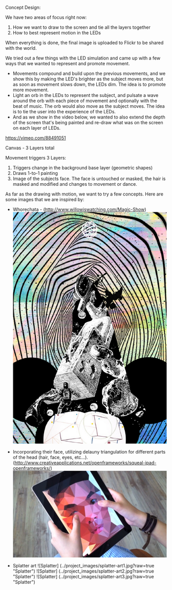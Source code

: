 Concept Design:

We have two areas of focus right now: 
1) How we want to draw to the screen and tie all the layers together
2) How to best represent motion in the LEDs

When everything is done, the final image is uploaded to Flickr to be shared with the world.


We tried out a few things with the LED simulation and came up with a few ways that we wanted to represent and promote movement.  

- Movements compound and build upon the previous movements, and we show this by making the LED's brighter as the subject moves more, but as soon as movement slows down, the LEDs dim.  The idea is to promote more movement.  
- Light an orb in the LEDs to represent the subject, and pulsate a wave around the orb with each piece of movement and optionally with the beat of music.  The orb would also move as the subject moves.  The idea is to tie the user into the experience of the LEDs.  
- And as we show in the video below, we wanted to also extend the depth of the screen that's being painted and re-draw what was on the screen on each layer of LEDs.  

https://vimeo.com/88491051


Canvas - 3 Layers total

Movement triggers 3 Layers:
1) Triggers change in the background base layer (geometric shapes)
2) Draws 1-to-1 painting
3) Image of the subjects face.  The face is untouched or masked, the hair is masked and modified and changes to movement or dance.  

As far as the drawing with motion, we want to try a few concepts.  Here are some images that we are inspired by:

- Whorechata - (http://www.willowiswatching.com/Magic-Show)
![Whorechata](../project_images/whorechata.jpg?raw=true "Whorechata")

- Incorporating their face, utilizing delauny triangulation for different parts of the head (hair, face, eyes, etc…).  (http://www.creativeapplications.net/openframeworks/squeal-ipad-openframeworks/)
![Squeal](../project_images/delauny-face.jpg?raw=true "Squeal")

- Splatter art
![Splatter] (../project_images/splatter-art1.jpg?raw=true "Splatter")
![Splatter] (../project_images/splatter-art2.jpg?raw=true "Splatter")
![Splatter] (../project_images/splatter-art3.jpg?raw=true "Splatter")
